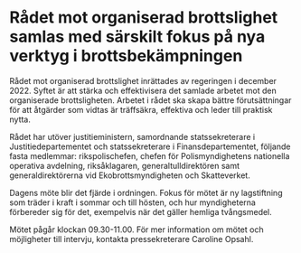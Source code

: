 # Rådet mot organiserad brottslighet samlas med särskilt fokus på nya verktyg i brottsbekämpningen

Rådet mot organiserad brottslighet inrättades av regeringen i december 2022. Syftet är att stärka och effektivisera det samlade arbetet mot den organiserade brottsligheten. Arbetet i rådet ska skapa bättre förutsättningar för att åtgärder som vidtas är träffsäkra, effektiva och leder till praktisk nytta.

Rådet har utöver justitieministern, samordnande statssekreterare i Justitiedepartementet och statssekreterare i Finansdepartementet, följande fasta medlemmar: rikspolischefen, chefen för Polismyndighetens nationella operativa avdelning, riksåklagaren, generaltulldirektören samt generaldirektörerna vid Ekobrottsmyndigheten och Skatteverket.

Dagens möte blir det fjärde i ordningen. Fokus för mötet är ny lagstiftning som träder i kraft i sommar och till hösten, och hur myndigheterna förbereder sig för det, exempelvis när det gäller hemliga tvångsmedel.

Mötet pågår klockan 09.30-11.00. För mer information om mötet och möjligheter till intervju, kontakta pressekreterare Caroline Opsahl.
